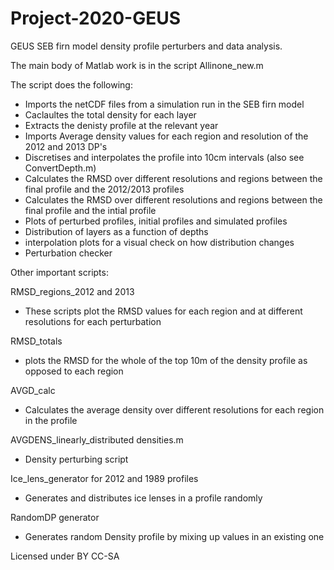 # Project-2020-GEUS
GEUS SEB firn model density profile perturbers and data analysis. 

The main body of Matlab work is in the script Allinone_new.m

The script does the following:

- Imports the netCDF files from a simulation run in the SEB firn model
- Caclaultes the total density for each layer
- Extracts the denisty profile at the relevant year
- Imports Average density values for each region and resolution of the 2012 and 2013 DP's
- Discretises and interpolates the profile into 10cm intervals (also see ConvertDepth.m)
- Calculates the RMSD over different resolutions and regions between the final profile and the 2012/2013 profiles
- Calculates the RMSD over different resolutions and regions between the final profile and the intial profile
- Plots of perturbed profiles, initial profiles and simulated profiles
- Distribution of layers as a function of depths
- interpolation plots for a visual check on how distribution changes
- Perturbation checker

Other important scripts: 

RMSD_regions_2012 and 2013

- These scripts plot the RMSD values for each region and at different resolutions for each perturbation

RMSD_totals

- plots the RMSD for the whole of the top 10m of the density profile as opposed to each region

AVGD_calc

- Calculates the average density over different resolutions for each region in the profile

AVGDENS_linearly_distributed densities.m

- Density perturbing script

Ice_lens_generator for 2012 and 1989 profiles

- Generates and distributes ice lenses in a profile randomly

RandomDP generator

- Generates random Density profile by mixing up values in an existing one





Licensed under BY CC-SA
